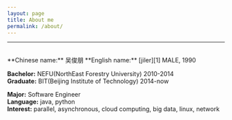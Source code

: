 ```yaml
---
layout: page
title: About me
permalink: /about/
---
```

<hr>
<br>  
**Chinese name:** 吴俊朋  
**English name:** [jiler][1]   
MALE, 1990

**Bachelor:** NEFU(NorthEast Forestry University)   2010-2014  
**Graduate:** BIT(Beijing Institute of Technology)    2014-now  

**Major:** Software Engineer  
**Language:** java, python  
**Interest:** parallel, asynchronous, cloud computing, big data, linux, network
 

[1]: https://github.com/jiler
